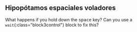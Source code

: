 ## Hipopótamos espaciales voladores

What happens if you hold down the <kbd>space</kbd> key? Can you use a `wait`{:class="block3control"} block to fix this?